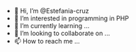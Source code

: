 - 👋 Hi, I’m @Estefania-cruz
- 👀 I’m interested in programming in PHP
- 🌱 I’m currently learning ...
- 💞️ I’m looking to collaborate on ...
- 📫 How to reach me ...

<!---
Estefania-cruz/Estefania-cruz is a ✨ special ✨ repository because its `README.md` (this file) appears on your GitHub profile.
You can click the Preview link to take a look at your changes.
--->
